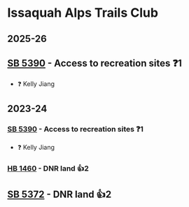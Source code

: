 # Issaquah Alps Trails Club
## 2025-26

## [SB 5390](/bill/2025-26/sb/5390/) - Access to recreation sites   ❓1
* ❓ Kelly Jiang

## 2023-24

### [SB 5390](/bill/2023-24/sb/5390/) - Access to recreation sites   ❓1
* ❓ Kelly Jiang

### [HB 1460](/bill/2023-24/hb/1460/) - DNR land 👍2  

## [SB 5372](/bill/2023-24/sb/5372/) - DNR land 👍2  

